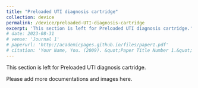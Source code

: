 ```yaml
---
title: "Preloaded UTI diagnosis cartridge"
collection: device
permalink: /device/preloaded-UTI-diagnosis-cartridge
excerpt: 'This section is left for Preloaded UTI diagnosis cartridge.'
# date: 2023-08-31
# venue: 'Journal 1'
# paperurl: 'http://academicpages.github.io/files/paper1.pdf'
# citation: 'Your Name, You. (2009). &quot;Paper Title Number 1.&quot; <i>Journal 1</i>. 1(1).'
---
```

This section is left for Preloaded UTI diagnosis cartridge.

Please add more documentations and images here.

<!-- [Download paper here](http://academicpages.github.io/files/paper1.pdf) -->

<!-- Recommended citation: Your Name, You. (2009). "Paper Title Number 1." <i>Journal 1</i>. 1(1). -->